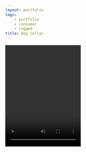 ```yaml
---
layout: portfolio
tags:
    - portfolio
    - consumer
    - rugged
title: Dog Collar
---
```


 <video width="240" height="320" controls>
  <source src="https://res.cloudinary.com/dqvadtc7k/video/upload/f_auto/58223916101__86DB2535-6918-4A81-B539-501742953D8A_tsa1hj.mov" type="video/mp4">
Your browser does not support the video tag.
</video> 


